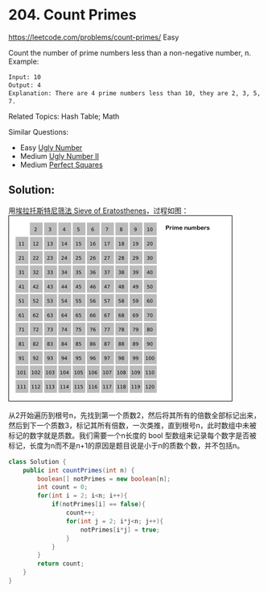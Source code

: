 # 204. Count Primes
<https://leetcode.com/problems/count-primes/>
Easy

Count the number of prime numbers less than a non-negative number, n.
Example:

    Input: 10
    Output: 4
    Explanation: There are 4 prime numbers less than 10, they are 2, 3, 5, 7.


Related Topics: Hash Table; Math

Similar Questions: 
* Easy [Ugly Number](https://leetcode.com/problems/ugly-number/)
* Medium [Ugly Number II](https://leetcode.com/problems/ugly-number-ii/)
* Medium [Perfect Squares](https://leetcode.com/problems/perfect-squares/)

## Solution:
用[埃拉托斯特尼筛法 Sieve of Eratosthenes](http://zh.wikipedia.org/wiki/%E5%9F%83%E6%8B%89%E6%89%98%E6%96%AF%E7%89%B9%E5%B0%BC%E7%AD%9B%E6%B3%95)，过程如图：
![alt text](../resources/204_sieve_of_Eratosthenes_animation.gif)

从2开始遍历到根号n，先找到第一个质数2，然后将其所有的倍数全部标记出来，然后到下一个质数3，标记其所有倍数，一次类推，直到根号n，此时数组中未被标记的数字就是质数。我们需要一个n长度的 bool 型数组来记录每个数字是否被标记，长度为n而不是n+1的原因是题目说是小于n的质数个数，并不包括n。

```java
class Solution {
    public int countPrimes(int n) {
        boolean[] notPrimes = new boolean[n];
        int count = 0;
        for(int i = 2; i<n; i++){
            if(notPrimes[i] == false){
                count++;
                for(int j = 2; i*j<n; j++){
                    notPrimes[i*j] = true;
                }
            }
        }
        return count;
    }
}
```
